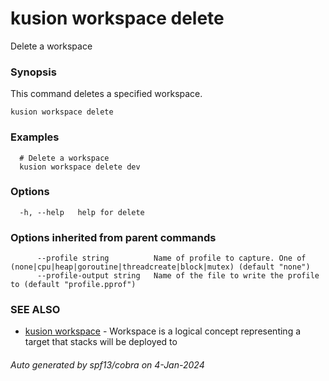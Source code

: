 # kusion workspace delete

Delete a workspace

### Synopsis

This command deletes a specified workspace.

```
kusion workspace delete
```

### Examples

```
  # Delete a workspace
  kusion workspace delete dev
```

### Options

```
  -h, --help   help for delete
```

### Options inherited from parent commands

```
      --profile string          Name of profile to capture. One of (none|cpu|heap|goroutine|threadcreate|block|mutex) (default "none")
      --profile-output string   Name of the file to write the profile to (default "profile.pprof")
```

### SEE ALSO

* [kusion workspace](kusion_workspace.md)	 - Workspace is a logical concept representing a target that stacks will be deployed to

###### Auto generated by spf13/cobra on 4-Jan-2024
